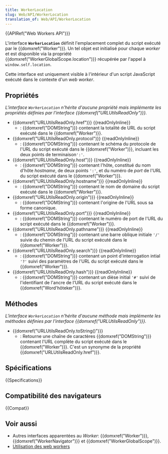 ```yaml
---
title: WorkerLocation
slug: Web/API/WorkerLocation
translation_of: Web/API/WorkerLocation
---
```


{{APIRef("Web Workers API")}}

L'interface **`WorkerLocation`** définit l'emplacement complet du script exécuté par le {{domxref("Worker")}}. Un tel objet est initialisé pour chaque _worker_ et est disponible via la propriété {{domxref("WorkerGlobalScope.location")}} récupérée par l'appel à `window.self.location`.

Cette interface est uniquement visible à l'intérieur d'un script JavaScript exécuté dans le contexte d'un _web worker_.

## Propriétés

_L'interface `WorkerLocation` n'hérite d'aucune propriété mais implémente les propriétés définies par l'interface {{domxref("URLUtilsReadOnly")}}._

- {{domxref("URLUtilsReadOnly.href")}} {{readOnlyInline}}
  - : {{domxref("DOMString")}} contenant la totalité de URL du script exécuté dans le {{domxref("Worker")}}.
- {{domxref("URLUtilsReadOnly.protocol")}} {{readOnlyInline}}
  - : {{domxref("DOMString")}} contenant le schéma du protocole de l'URL du script exécuté dans le {{domxref("Worker")}}, incluant les deux points de terminaison`':'`.
- {{domxref("URLUtilsReadOnly.host")}} {{readOnlyInline}}
  - : {{domxref("DOMString")}} contenant l'hôte, constitué du nom d'hôte _hostname_, de deux points `':'`, et du numéro de _port_ de l'URL du script exécuté dans le {{domxref("Worker")}}.
- {{domxref("URLUtilsReadOnly.hostname")}} {{readOnlyInline}}
  - : {{domxref("DOMString")}} contenant le nom de domaine du script exécuté dans le {{domxref("Worker")}}.
- {{domxref("URLUtilsReadOnly.origin")}} {{readOnlyInline}}
  - : {{domxref("DOMString")}} contenant l'origine de l'URL sous sa forme canonique.
- {{domxref("URLUtilsReadOnly.port")}} {{readOnlyInline}}
  - : {{domxref("DOMString")}} contenant le numéro de port de l'URL du script exécuté dans le {{domxref("Worker")}}.
- {{domxref("URLUtilsReadOnly.pathname")}} {{readOnlyInline}}
  - : {{domxref("DOMString")}} contenant une barre oblique initiale `'/'` suivie du chemin de l'URL du script exécuté dans le {{domxref("Worker")}}.
- {{domxref("URLUtilsReadOnly.search")}} {{readOnlyInline}}
  - : {{domxref("DOMString")}} contenant un point d'interrogation intial `'?'` suivi des paramètres de l'URL du script exécuté dans le {{domxref("Worker")}}.
- {{domxref("URLUtilsReadOnly.hash")}} {{readOnlyInline}}
  - : {{domxref("DOMString")}} contenant un dièse initial `'#'` suivi de l'identifiant de l'ancre de l'URL du script exécuté dans le {{domxref("Word'hôteker")}}.

## Méthodes

_L'interface `WorkerLocation` n'hérite d'aucune méthode mais implémente les méthodes définies par l'interface {{domxref("URLUtilsReadOnly")}}._

- {{domxref("URLUtilsReadOnly.toString()")}}
  - : Retourne une chaîne de caractères {{domxref("DOMString")}} contenant l'URL complète du script exécuté dans le {{domxref("Worker")}}. C'est un synonyme de la propriété {{domxref("URLUtilsReadOnly.href")}}.

## Spécifications

{{Specifications}}

## Compatibilité des navigateurs

{{Compat}}

## Voir aussi

- Autres interfaces apparentées au _Worker_: {{domxref("Worker")}}, {{domxref("WorkerNavigator")}} et {{domxref("WorkerGlobalScope")}}.
- [Utilisation des web workers](/fr/docs/Utilisation_des_web_workers)
